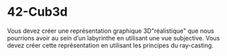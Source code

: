 # 42-Cub3d
Vous devez créer une représentation graphique 3D"réalistique" que nous pourrions avoir au sein d’un labyrinthe en utilisant une vue subjective. Vous devez créer cette représentation en utilisant les principes du ray-casting.
